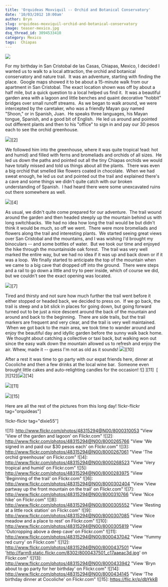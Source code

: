 ```yaml
---
title: 'Orquideas Moxviquil -- Orchid and Botanical Conservatory'
date: '10/03/2012 10:00am'
author: Bryn
slug: orquideas-moxviquil-orchid-and-botanical-conservatory
image: teaser-mexico.jpg
dsq_thread_id: 3094533410
category: Mexico
tags:  Chiapas
---
```

![](http://farm9.staticflickr.com/8305/8000275036_1e013ff3b1_z.jpg)

For my birthday in San Cristobal de las Casas, Chiapas, Mexico, I decided I wanted us to walk to a local attraction, the orchid and botanical conservatory and nature trail.  It was an adventure, starting with finding the place.  Google maps showed it to be about a 15-minute walk from our apartment in San Cristobal. The exact location shown was off by about a half mile, but a quick question to a local helped us find it.  It was a beautiful garden area with a lagoon and little benches and quaint decorative "hobbit" bridges over small runoff streams.  As we began to walk around, we were intercepted by the caretaker, who was a friendly Mayan guy named "Shoon," or in Spanish, Juan.  He speaks three languages, his Mayan tongue, Spanish, and a good bit of English.  He led us around and pointed out different plants and then to his "office" to sign in and pay our 30 pesos each to see the orchid greenhouse.

![](http://farm9.static.flickr.com/8439/8000310053_6dee65b6de.jpg)][2]

We followed him into the greenhouse, where it was quite tropical !ead: hot and humid) and filled with ferns and bromeliads and orchids of all sizes.  He led us down the paths and pointed out all the tiny Chiapas orchids we would have totally missed and told us things about all the plants.  There was even a big orchid that smelled like flowers coated in chocolate.  When we had sweat enough, he led us out and pointed out the trail and explained there's a cave and some things we didn't quite catch with our broken understanding of Spanish.  I had heard there were some unexcavated ruins out there somewhere as well.

![](http://farm9.staticflickr.com/8436/8000267061_7f91bcb0ea_n.jpg)][4]

As usual, we didn't quite come prepared for our adventure.  The trail wound around the garden and then headed steeply up the mountain behind us with long switchbacks.  We had no idea how long the trail would be but didn't think it would be much, so off we went.  There were more bromeliads and flowers along the trail and interesting plants.  We started seeing great views over San Cristobal and the mountains, and I was wishing I'd brought my binoculars -- and some bottles of water.  But we took our time and enjoyed the hike through the mountainside oak forest.  The trail was very well marked the entire way, but we had no idea if it was up and back down or if it was a loop.  We finally started to anticipate the top of the mountain when we came to a big cave that dropped off into the ground.  There were steps and a rail to go down a little and try to peer inside, which of course we did, but we couldn't see the exact opening was located.

![](http://farm9.staticflickr.com/8307/8000283975_be50a3d389_n.jpg)][7]

Tired and thirsty and not sure how much further the trail went before it either stopped or headed back, we decided to press on.  If we go back, the trail is steep and a bit slick in places for going down, but going forward turned out to be just a nice descent around the back of the mountain and around and back to the beginning.  There are side trails, but the trail markers are frequent and very clear, and the trail is very well maintained.  When we got back to the main area, we took time to wander around and enjoy the beautiful day and idyllic garden before the sunny walk back home.  We thought about catching a collective or taxi back, but walking won out since the easy walk down the mountain allowed us to refresh and enjoy the air. Whew, made it -- guess I'm not as old as it sounds!
![](http://farm9.staticflickr.com/8317/8000305552_b60327b224_n.jpg)][10]

After a rest it was time to go party with our expat friends here, dinner at Cocoliche and then a few drinks at the local wine bar.  Someone even brought little cakes and auto-relighting candles for the occasion!
![] ][11]  [  
]![]12][![](http://farm9.static.flickr.com/8042/8000433942_ac8e4f1cca.jpg)][14]

![](http://farm9.staticflickr.com/8445/8000437042_e0b1c6f428_n.jpg)][11]

![](https://farm9.staticflickr.com/8302/8000437501_ce541ecaa3_n.jpg)][15]

Here are all the rest of the pictures from this long day!
!lickr-flickr tag="orquideas"]

!lickr-flickr tag="dixie55&#8243;]

 ![]1]: http://www.flickr.com/photos/48315294@N00/8000310053 "View 'View of the garden and lagoon' on Flickr.com"
 ![]2]: http://www.flickr.com/photos/48315294@N00/8000265766 "View 'We signed in and paid our $30 pesos each' on Flickr.com"
 ![]3]: http://www.flickr.com/photos/48315294@N00/8000267061 "View 'The orchid greenhouse' on Flickr.com"
 ![]4]: http://www.flickr.com/photos/48315294@N00/8000268523 "View 'Very tropical and humid' on Flickr.com"
 ![]5]: http://www.flickr.com/photos/48315294@N00/8000283975 "View 'Beginning of the trail' on Flickr.com"
 ![]6]: http://www.flickr.com/photos/48315294@N00/8000302404 "View 'View partway up the front mountain on the trail' on Flickr.com"
 ![]7]: http://www.flickr.com/photos/48315294@N00/8000310766 "View 'Nice hike' on Flickr.com"
 ![]8]: http://www.flickr.com/photos/48315294@N00/8000305552 "View 'Resting at a little rock station' on Flickr.com"
 ![]9]: http://www.flickr.com/photos/48315294@N00/8000307085 "View 'Nice meadow and a place to rest' on Flickr.com"
 ![]10]: http://www.flickr.com/photos/48315294@N00/8000305819 "View 'Outcropping above a deep cave' on Flickr.com"
 ![]11]: http://www.flickr.com/photos/48315294@N00/8000437042 "View 'Yummy red curry' on Flickr.com"
 ![]12]: http://www.flickr.com/photos/48315294@N00/8000437501 "View 'http://farm9.static.flickr.com/8302/8000437501_c17aaeac3d.jpg' on Flickr.com"
 ![]13]: http://www.flickr.com/photos/48315294@N00/8000433942 "View 'Bryn about to go party for her birthday' on Flickr.com"
 ![]14]: http://www.flickr.com/photos/48315294@N00/8000434145 "View 'The birthday dinner at Cocoliche' on Flickr.com"
 ![]15]: https://flic.kr/p/dbYkkB
